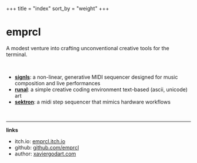 +++
title = "index"
sort_by = "weight"
+++

# emprcl

A modest venture into crafting unconventional creative tools for the terminal.

<br/>

 - [**signls**](/signls/): a non-linear, generative MIDI sequencer designed for music composition and live performances
 - [**runal**](/runal/): a simple creative coding environment text-based (ascii, unicode) art
 - [**sektron**](/sektron/): a midi step sequencer that mimics hardware workflows

<br/>

---

**links**
 * itch.io: [emprcl.itch.io](https://emprcl.itch.io/)
 * github: [github.com/emprcl](https://github.com/emprcl)
 * author: [xaviergodart.com](https://www.xaviergodart.com)
